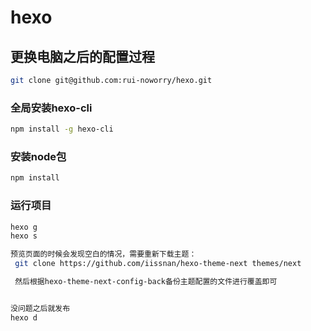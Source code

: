 ﻿# hexo

## 更换电脑之后的配置过程
``` bash
git clone git@github.com:rui-noworry/hexo.git

```
### 全局安装hexo-cli
``` bash
npm install -g hexo-cli

```
### 安装node包
``` bash
npm install

```
### 运行项目
``` bash
hexo g
hexo s

预览页面的时候会发现空白的情况，需要重新下载主题：
 git clone https://github.com/iissnan/hexo-theme-next themes/next

 然后根据hexo-theme-next-config-back备份主题配置的文件进行覆盖即可


没问题之后就发布
hexo d

```